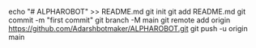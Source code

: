 echo "# ALPHAROBOT" >> README.md
git init
git add README.md
git commit -m "first commit"
git branch -M main
git remote add origin https://github.com/Adarshbotmaker/ALPHAROBOT.git
git push -u origin main

